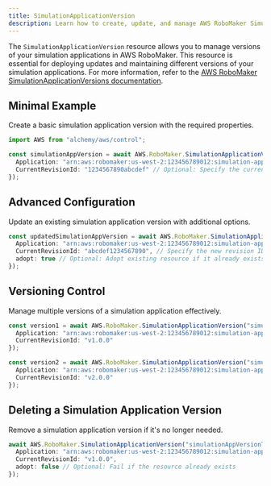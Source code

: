 ```yaml
---
title: SimulationApplicationVersion
description: Learn how to create, update, and manage AWS RoboMaker SimulationApplicationVersions using Alchemy Cloud Control.
---
```


The `SimulationApplicationVersion` resource allows you to manage versions of your simulation applications in AWS RoboMaker. This resource is essential for deploying updates and maintaining different versions of your simulation applications. For more information, refer to the [AWS RoboMaker SimulationApplicationVersions documentation](https://docs.aws.amazon.com/robomaker/latest/userguide/).

## Minimal Example

Create a basic simulation application version with the required properties.

```ts
import AWS from "alchemy/aws/control";

const simulationAppVersion = await AWS.RoboMaker.SimulationApplicationVersion("mySimulationAppVersion", {
  Application: "arn:aws:robomaker:us-west-2:123456789012:simulation-application/my-simulation-app",
  CurrentRevisionId: "1234567890abcdef" // Optional: Specify the current revision ID
});
```

## Advanced Configuration

Update an existing simulation application version with additional options.

```ts
const updatedSimulationAppVersion = await AWS.RoboMaker.SimulationApplicationVersion("updatedSimulationAppVersion", {
  Application: "arn:aws:robomaker:us-west-2:123456789012:simulation-application/my-simulation-app",
  CurrentRevisionId: "abcdef1234567890", // Specify the new revision ID
  adopt: true // Optional: Adopt existing resource if it already exists
});
```

## Versioning Control

Manage multiple versions of a simulation application effectively.

```ts
const version1 = await AWS.RoboMaker.SimulationApplicationVersion("simulationAppVersion1", {
  Application: "arn:aws:robomaker:us-west-2:123456789012:simulation-application/my-simulation-app",
  CurrentRevisionId: "v1.0.0"
});

const version2 = await AWS.RoboMaker.SimulationApplicationVersion("simulationAppVersion2", {
  Application: "arn:aws:robomaker:us-west-2:123456789012:simulation-application/my-simulation-app",
  CurrentRevisionId: "v2.0.0"
});
```

## Deleting a Simulation Application Version

Remove a simulation application version if it's no longer needed.

```ts
await AWS.RoboMaker.SimulationApplicationVersion("simulationAppVersionToDelete", {
  Application: "arn:aws:robomaker:us-west-2:123456789012:simulation-application/my-simulation-app",
  CurrentRevisionId: "v1.0.0",
  adopt: false // Optional: Fail if the resource already exists
});
```